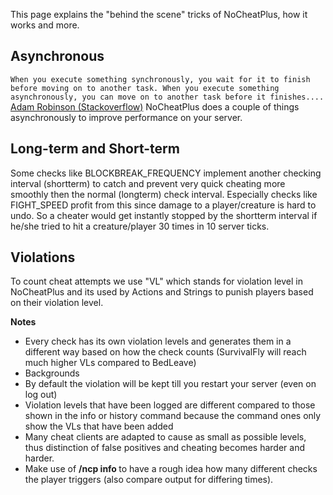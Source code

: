 This page explains the "behind the scene" tricks of NoCheatPlus, how it works and more.

## Asynchronous

`When you execute something synchronously, you wait for it to finish before moving on to another task. When you execute something asynchronously, you can move on to another task before it finishes....`  
[Adam Robinson (Stackoverflow)](http://stackoverflow.com/questions/748175/asynchronous-vs-synchronous-execution-what-does-it-really-mean?answertab=active#tab-top)
NoCheatPlus does a couple of things asynchronously to improve performance on your server.  

## Long-term and Short-term
Some checks like BLOCKBREAK_FREQUENCY implement another checking interval (shortterm) to catch and prevent very quick cheating more smoothly then the normal (longterm) check interval.
Especially checks like FIGHT_SPEED profit from this since damage to a player/creature is hard to undo. So a cheater would get instantly stopped by the shortterm interval if he/she tried to hit a creature/player 30 times in 10 server ticks.

## Violations
To count cheat attempts we use "VL" which stands for violation level in NoCheatPlus and its used 
by Actions and Strings to punish players based on their violation level.

**Notes**  
* Every check has its own violation levels and generates them in a different way based on how the check counts (SurvivalFly will reach much higher VLs compared to BedLeave)
* Backgrounds
* By default the violation will be kept till you restart your server (even on log out)
* Violation levels that have been logged are different compared to those shown in the info or history command because the command ones only show the VLs that have been added
* Many cheat clients are adapted to cause as small as possible levels, thus distinction of false positives and cheating becomes harder and harder.
* Make use of **/ncp info <PLAYER>** to have a rough idea how many different checks the player triggers (also compare output for differing times).
